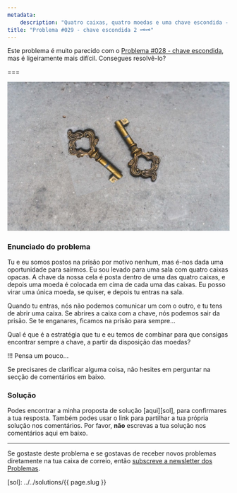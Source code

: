```yaml
---
metadata:
    description: "Quatro caixas, quatro moedas e uma chave escondida - será que a consegues encontrar?"
title: "Problema #029 - chave escondida 2 🗝️🗝️"
---
```


Este problema é muito parecido com o [Problema #028 - chave escondida][p28],
mas é ligeiramente mais difícil.
Consegues resolvê-lo?

===

![Duas chaves.](thumbnail.png "Fotografia original de Aneta Pawlik no site Unsplash.")

### Enunciado do problema

Tu e eu somos postos na prisão por motivo nenhum, mas é-nos dada uma oportunidade para
saírmos.
Eu sou levado para uma sala com quatro caixas opacas.
A chave da nossa cela é posta dentro de uma das quatro caixas, e depois uma moeda é
colocada em cima de cada uma das caixas.
Eu posso virar uma única moeda, se quiser, e depois tu entras na sala.

Quando tu entras, nós não podemos comunicar um com o outro, e tu tens de abrir uma
caixa.
Se abrires a caixa com a chave, nós podemos sair da prisão.
Se te enganares, ficamos na prisão para sempre...

Qual é que é a estratégia que tu e eu temos de combinar para que consigas encontrar
sempre a chave, a partir da disposição das moedas?

!!! Pensa um pouco...

Se precisares de clarificar alguma coisa, não hesites em perguntar na secção de comentários em baixo.



### Solução

Podes encontrar a minha proposta de solução [aqui][sol], para confirmares a tua resposta.
Também podes usar o link para partilhar a tua própria solução nos comentários. Por favor, **não** escrevas a tua solução nos comentários aqui em baixo.

---

Se gostaste deste problema e se gostavas de receber novos problemas diretamente na tua caixa de correio, então [subscreve a newsletter dos Problemas][subscribe].

[p28]: /blog/problems/hidden-key
[subscribe]: https://mathspp.com/subscribe
[sol]: ../../solutions/{{ page.slug }}
